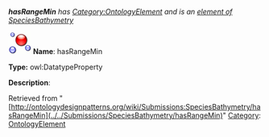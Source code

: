 ___hasRangeMin__ has [Category:OntologyElement](../../Category/OntologyElement "Category:OntologyElement") and is an [element of](../../Property/ElementOf "Property:ElementOf") [SpeciesBathymetry](../../Submissions/SpeciesBathymetry "Submissions:SpeciesBathymetry")_


  




[![DatatypeProperty](../../images/thumb/a/a5/DatatypeProperty.gif/45px-DatatypeProperty.gif)](../../Image/DatatypeProperty.gif "DatatypeProperty")
__Name__: hasRangeMin 


__Type:__ owl:DatatypeProperty 


__Description__: 





Retrieved from "[http://ontologydesignpatterns.org/wiki/Submissions:SpeciesBathymetry/hasRangeMin](../../Submissions/SpeciesBathymetry/hasRangeMin)"
 [Category](http://ontologydesignpatterns.org/wiki/Special:Categories "Special:Categories"): [OntologyElement](../../Category/OntologyElement "Category:OntologyElement")